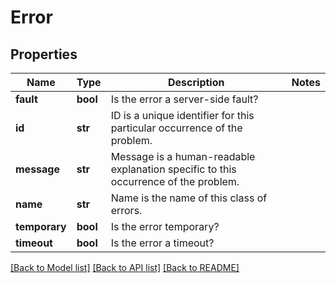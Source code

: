 # Error


## Properties
Name | Type | Description | Notes
------------ | ------------- | ------------- | -------------
**fault** | **bool** | Is the error a server-side fault? | 
**id** | **str** | ID is a unique identifier for this particular occurrence of the problem. | 
**message** | **str** | Message is a human-readable explanation specific to this occurrence of the problem. | 
**name** | **str** | Name is the name of this class of errors. | 
**temporary** | **bool** | Is the error temporary? | 
**timeout** | **bool** | Is the error a timeout? | 

[[Back to Model list]](../README.md#documentation-for-models) [[Back to API list]](../README.md#documentation-for-api-endpoints) [[Back to README]](../README.md)


